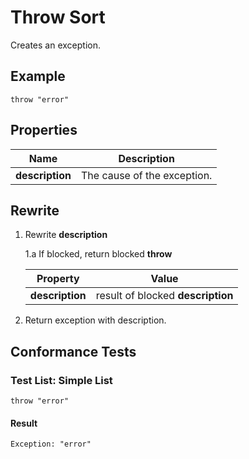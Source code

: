 # Throw Sort

Creates an exception.

## Example

~~~policy
throw "error"
~~~

## Properties

| Name             | Description |
|------------------|-------------|
| **description**  | The cause of the exception. |


## Rewrite

1. Rewrite **description**

    1.a If blocked, return blocked **throw**

    | Property        | Value |
    |-----------------|-------|
    |**description**  | result of blocked **description** |

2. Return exception with description.

## Conformance Tests

### Test List: Simple List
~~~policy
throw "error"
~~~

#### Result
~~~policy
Exception: "error"
~~~
